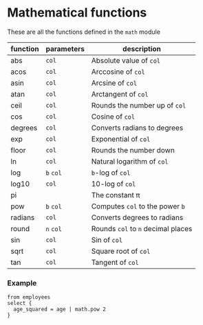 # Mathematical functions

These are all the functions defined in the `math` module

| function | parameters | description                        |
| -------- | ---------- | ---------------------------------- |
| abs      | `col`      | Absolute value of `col`            |
| acos     | `col`      | Arccosine of `col`                 |
| asin     | `col`      | Arcsine of `col`                   |
| atan     | `col`      | Arctangent of `col`                |
| ceil     | `col`      | Rounds the number up of `col`      |
| cos      | `col`      | Cosine of `col`                    |
| degrees  | `col`      | Converts radians to degrees        |
| exp      | `col`      | Exponential of `col`               |
| floor    | `col`      | Rounds the number down             |
| ln       | `col`      | Natural logarithm of `col`         |
| log      | `b` `col`  | `b`-log of `col`                   |
| log10    | `col`      | 10-log of `col`                    |
| pi       |            | The constant π                     |
| pow      | `b` `col`  | Computes `col` to the power `b`    |
| radians  | `col`      | Converts degrees to radians        |
| round    | `n` `col`  | Rounds `col` to `n` decimal places |
| sin      | `col`      | Sin of `col`                       |
| sqrt     | `col`      | Square root of `col`               |
| tan      | `col`      | Tangent of `col`                   |

### Example

```prql
from employees
select {
  age_squared = age | math.pow 2
}
```
